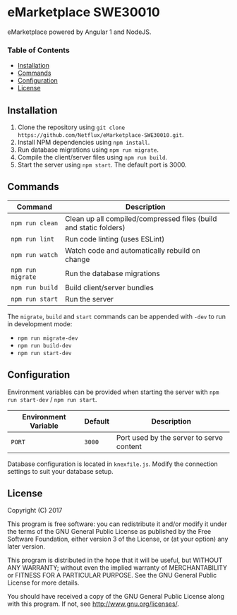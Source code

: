 # eMarketplace SWE30010
eMarketplace powered by Angular 1 and NodeJS.

### Table of Contents
* [Installation](#installation)
* [Commands](#commands)
* [Configuration](#configuration)
* [License](#license)

## Installation
1. Clone the repository using `git clone https://github.com/Netflux/eMarketplace-SWE30010.git`.
2. Install NPM dependencies using `npm install`.
3. Run database migrations using `npm run migrate`.
4. Compile the client/server files using `npm run build`.
5. Start the server using `npm start`. The default port is 3000.

## Commands
| Command           | Description                                                       |
| ----------------- | ----------------------------------------------------------------- |
| `npm run clean`   | Clean up all compiled/compressed files (build and static folders) |
| `npm run lint`    | Run code linting (uses ESLint)                                    |
| `npm run watch`   | Watch code and automatically rebuild on change                    |
| `npm run migrate` | Run the database migrations                                       |
| `npm run build`   | Build client/server bundles                                       |
| `npm run start`   | Run the server                                                    |

The `migrate`, `build` and `start` commands can be appended with `-dev` to run in development mode:
* `npm run migrate-dev`
* `npm run build-dev`
* `npm run start-dev`

## Configuration
Environment variables can be provided when starting the server with `npm run start-dev` / `npm run start`.

| Environment Variable | Default | Description                              |
| -------------------- | ------- | ---------------------------------------- |
| `PORT`               | `3000`  | Port used by the server to serve content |

Database configuration is located in `knexfile.js`. Modify the connection settings to suit your database setup.

## License
Copyright (C) 2017

This program is free software: you can redistribute it and/or modify
it under the terms of the GNU General Public License as published by
the Free Software Foundation, either version 3 of the License, or
(at your option) any later version.

This program is distributed in the hope that it will be useful,
but WITHOUT ANY WARRANTY; without even the implied warranty of
MERCHANTABILITY or FITNESS FOR A PARTICULAR PURPOSE.  See the
GNU General Public License for more details.

You should have received a copy of the GNU General Public License
along with this program. If not, see <http://www.gnu.org/licenses/>.
